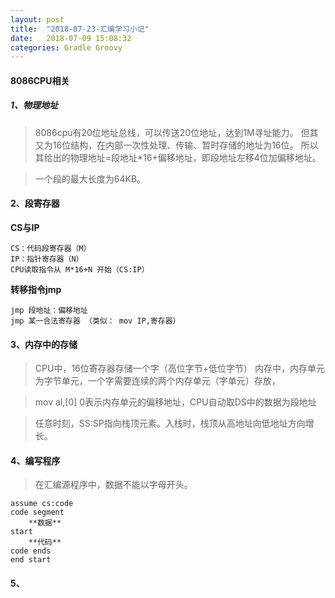 ```yaml
---
layout: post
title:  "2018-07-23-汇编学习小记"
date:   2018-07-09 15:08:32
categories: Gradle Groovy
---
```

#### 8086CPU相关
##### 1、物理地址
>8086cpu有20位地址总线，可以传送20位地址，达到1M寻址能力。
但其又为16位结构，在内部一次性处理、传输、暂时存储的地址为16位。
所以其给出的物理地址=段地址*16+偏移地址，即段地址左移4位加偏移地址。

>一个段的最大长度为64KB。

#### 2、段寄存器
   **CS与IP**

    CS：代码段寄存器（M）
    IP：指针寄存器（N）
    CPU读取指令从 M*16+N 开始（CS:IP）

   **转移指令jmp**

    jmp 段地址：偏移地址
    jmp 某一合法寄存器 （类似： mov IP,寄存器）

#### 3、内存中的存储

>CPU中，16位寄存器存储一个字（高位字节+低位字节）
内存中，内存单元为字节单元，一个字需要连续的两个内存单元（字单元）存放，

>mov al,[0]
0表示内存单元的偏移地址，CPU自动取DS中的数据为段地址

>任意时刻，SS:SP指向栈顶元素。入栈时，栈顶从高地址向低地址方向增长。

#### 4、编写程序

>在汇编源程序中，数据不能以字母开头。

    assume cs:code
    code segment
        **数据**
    start
        **代码**
    code ends
    end start

#### 5、